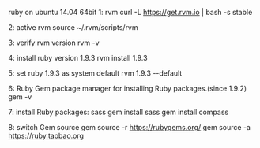 ruby on ubuntu 14.04 64bit
1: rvm
    curl -L https://get.rvm.io | bash -s stable
  
2: active rvm
    source ~/.rvm/scripts/rvm

3: verify rvm version
    rvm -v

4: install ruby version 1.9.3
    rvm install 1.9.3
    
5: set ruby 1.9.3 as system default
    rvm 1.9.3 --default

6: Ruby Gem package manager for installing Ruby packages.(since 1.9.2)
    gem -v
    
7: install Ruby packages: sass
    gem install sass
    gem install compass

8: switch Gem source
    gem source -r https://rubygems.org/
    gem source -a https://ruby.taobao.org
